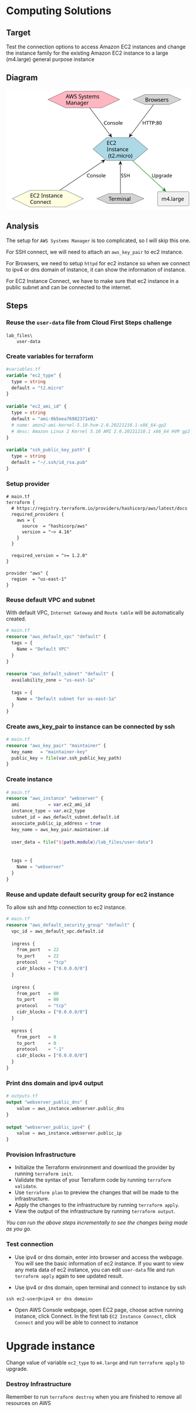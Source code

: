 # Computing Solutions

## Target
Test the connection options to access Amazon EC2 instances and change the instance family for the existing Amazon EC2 instance to a large (m4.large) general purpose instance

## Diagram

![Diagram](./diagram/infra.svg)

## Analysis

The setup for `AWS Systems Manager` is too complicated, so I will skip this one.

For SSH connect, we will need to attach an `aws_key_pair` to ec2 instance.

For Browsers, we need to setup `httpd` for ec2 instance so when we connect to ipv4 or dns domain of instance, it can show the information of instance.

For EC2 Instance Connect, we have to make sure that ec2 instance in a public subnet and can be connected to the internet.

## Steps

### Reuse the `user-data` file from Cloud First Steps challenge

```
lab_files\
    user-data
```

### Create variables for terraform

```terraform
#variables.tf
variable "ec2_type" {
  type = string
  default = "t2.micro"
}

variable "ec2_ami_id" {
  type = string
  default = "ami-0b5eea76982371e91" 
  # name: amzn2-ami-kernel-5.10-hvm-2.0.20221210.1-x86_64-gp2
  # desc: Amazon Linux 2 Kernel 5.10 AMI 2.0.20221210.1 x86_64 HVM gp2
}

variable "ssh_public_key_path" {
  type = string
  default = "~/.ssh/id_rsa.pub"
}
```

### Setup provider

```
# main.tf
terraform {
  # https://registry.terraform.io/providers/hashicorp/aws/latest/docs
  required_providers {
    aws = {
      source  = "hashicorp/aws"
      version = "~> 4.16"
    }
  }

  required_version = ">= 1.2.0"
}

provider "aws" {
  region  = "us-east-1"
}
```

### Reuse default VPC and subnet

With default VPC, `Internet Gateway` and `Route table` will be automatically created.
```terraform
# main.tf
resource "aws_default_vpc" "default" {
  tags = {
    Name = "Default VPC"
  }
}

resource "aws_default_subnet" "default" {
  availability_zone = "us-east-1a"

  tags = {
    Name = "Default subnet for us-east-1a"
  }
}
```

### Create aws_key_pair to instance can be connected by ssh

```terraform
# main.tf
resource "aws_key_pair" "maintainer" {
  key_name   = "maintainer-key"
  public_key = file(var.ssh_public_key_path)
}
```

### Create instance
```terraform
# main.tf
resource "aws_instance" "webserver" {
  ami           = var.ec2_ami_id
  instance_type = var.ec2_type
  subnet_id = aws_default_subnet.default.id
  associate_public_ip_address = true
  key_name = aws_key_pair.maintainer.id

  user_data = file("${path.module}/lab_files/user-data")


  tags = {
    Name = "webserver"
  }
}
```

### Reuse and update default security group for ec2 instance

To allow ssh and http connection to ec2 instance.
```terraform
# main.tf
resource "aws_default_security_group" "default" {
  vpc_id = aws_default_vpc.default.id

  ingress {
    from_port   = 22
    to_port     = 22
    protocol    = "tcp"
    cidr_blocks = ["0.0.0.0/0"]
  }

  ingress {
    from_port   = 80
    to_port     = 80
    protocol    = "tcp"
    cidr_blocks = ["0.0.0.0/0"]
  }

  egress {
    from_port   = 0
    to_port     = 0
    protocol    = "-1"
    cidr_blocks = ["0.0.0.0/0"]
  }
}
```

### Print dns domain and ipv4 output

```terraform
# outputs.tf
output "webserver_public_dns" {
    value = aws_instance.webserver.public_dns
}

output "webserver_public_ipv4" {
    value = aws_instance.webserver.public_ip
}
```

### Provision Infrastructure

* Initialize the Terraform environment and download the provider by running `terraform init`.
* Validate the syntax of your Terraform code by running `terraform validate`.
* Use `terraform plan` to preview the changes that will be made to the infrastructure.
* Apply the changes to the infrastructure by running `terraform apply`.
* View the output of the infrastructure by running `terraform output`.

*You can run the above steps incrementally to see the changes being made as you go.*

### Test connection

* Use ipv4 or dns domain, enter into browser and access the webpage. You will see the basic information of ec2 instance.
If you want to view any meta data of ec2 instance, you can edit `user-data` file and run `terraform apply` again to see updated result.

* Use ipv4 or dns domain, open terminal and connect to instance by ssh

```
ssh ec2-user@<ipv4 or dns domain>
```

* Open AWS Console webpage, open EC2 page, choose active running instance, click Connect. In the first tab `EC2 Instance Connect`, click `Connect` and you will be able to connect to instance

# Upgrade instance

Change value of variable `ec2_type` to `m4.large` and run `terraform apply` to upgrade.

### Destroy Infrastructure
Remember to run `terraform destroy` when you are finished to remove all resources on AWS